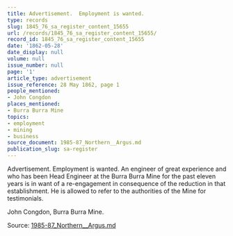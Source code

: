 ```yaml
---
title: Advertisement.  Employment is wanted.
type: records
slug: 1845_76_sa_register_content_15655
url: /records/1845_76_sa_register_content_15655/
record_id: 1845_76_sa_register_content_15655
date: '1862-05-28'
date_display: null
volume: null
issue_number: null
page: '1'
article_type: advertisement
issue_reference: 28 May 1862, page 1
people_mentioned:
- John Congdon
places_mentioned:
- Burra Burra Mine
topics:
- employment
- mining
- business
source_document: 1985-87_Northern__Argus.md
publication_slug: sa-register
---
```


Advertisement.  Employment is wanted.  An engineer of great experience and who has been Head Engineer at the Burra Burra Mine for the past eleven years is in want of a re-engagement in consequence of the reduction in that establishment.  He is allowed to refer to the authorities of the Mine for testimonials.

John Congdon, Burra Burra Mine.

Source: [1985-87_Northern__Argus.md](/downloads/markdown/1985-87_Northern__Argus.md)
